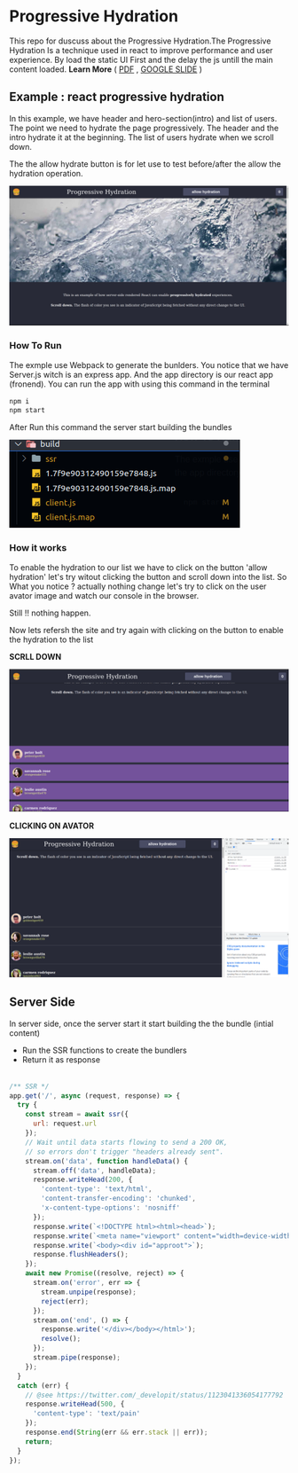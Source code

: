 # Progressive Hydration
This repo for duscuss about the Progressive Hydration.The Progressive Hydration Is a technique used in react to improve performance and user experience. By load the static UI First and the delay the js untill the main content loaded. **Learn More**  ( [PDF](https://github.com/AhmadEleiwa/ProgressiveHydration/blob/main/Progressive%20Hydration.pdf) , [GOOGLE SLIDE](https://docs.google.com/presentation/d/1FOeAmbPSOx_Jf8_dQxY4c3dWZ_C6eP-A_3g0t-mzSrw/edit#slide=id.gd1bf8d60a4_0_0) )



## Example : react progressive hydration 
In this example, we have header and hero-section(intro) and list of users. The point we need to 
hydrate the page progressively. The header and the intro hydrate it at the beginning. 
The list of users hydrate when we scroll down.

The the allow hydrate button is for let use to test before/after the allow the hydration operation.

<img src='assets/HomePage.png' alt='Home page screen shot'>

### How To Run
The exmple use Webpack to generate the bunlders. You notice that we have Server.js witch is an express 
app. And the app directory is our react app (fronend). You can run the app with using this command in the terminal 
```bash
npm i 
npm start 
```
<p>
After Run this command the server start building the bundles
</p>



<img src='assets/building.png'>

### How it works
To enable the hydration to our list we have to click on the button 'allow hydration'
let's try witout clicking the button and scroll down into the list. So What you notice ? actually nothing change let's try to click on the user avator image and watch our console in the browser.

Still !! nothing happen.

Now lets refersh the site and try again with clicking on the button to enable the hydration to the list

**SCRLL DOWN**

<img src='assets/hydratiolist.png'>

**CLICKING ON AVATOR**

<img src='assets/clickingonhydrat.png'>

## Server Side
In server side, once the server start it start building the the bundle (intial content) 
* Run the SSR functions to create the bundlers
* Return it as response
```js

/** SSR */
app.get('/', async (request, response) => {
  try {
    const stream = await ssr({
      url: request.url
    });
    // Wait until data starts flowing to send a 200 OK,
    // so errors don't trigger "headers already sent".
    stream.on('data', function handleData() {
      stream.off('data', handleData);
      response.writeHead(200, {
        'content-type': 'text/html',
        'content-transfer-encoding': 'chunked',
        'x-content-type-options': 'nosniff'
      });
      response.write(`<!DOCTYPE html><html><head>`);
      response.write(`<meta name="viewport" content="width=device-width, initial-scale=1"><link rel="stylesheet" href="/style.css"><script type="module" defer src="/build/client.js"></script></head>`);
      response.write(`<body><div id="approot">`);
      response.flushHeaders();
    });
    await new Promise((resolve, reject) => {
      stream.on('error', err => {
        stream.unpipe(response);
        reject(err);
      });
      stream.on('end', () => {
        response.write('</div></body></html>');
        resolve();
      });
      stream.pipe(response);
    });
  }
  catch (err) {
    // @see https://twitter.com/_developit/status/1123041336054177792
    response.writeHead(500, {
      'content-type': 'text/pain'
    });
    response.end(String(err && err.stack || err));
    return;
  }
});
```